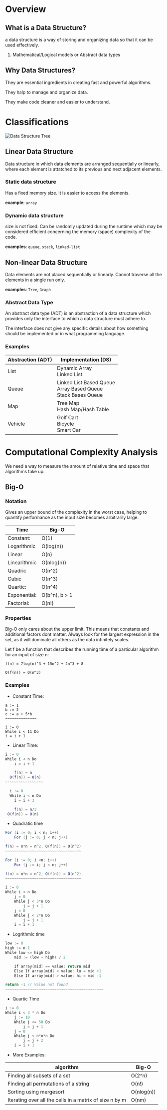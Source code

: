 # Overview

## What is a Data Structure?
a data structure is a way of storing and organizing data so that it can be used effectively.

1. Mathematical/Logical models or Abstract data types


## Why Data Structures?

They are essential ingredients in creating fast and powerful algorithms.

They halp to  manage and organize data.

They make code cleaner and easier to understand.

# Classifications

![Data Structure Tree](/img/Data%20Structure%20Tree.jpeg)

## Linear Data Structure

Data structure in which data elements are arranged sequentially or linearly, where each element is attatched to its previous and next adjacent elements.

### Static data structure

Has a fixed memory size. It is easier to access the elements.

**example**: ```array```

### Dynamic data structure

size is not fixed. Can be randomly updated during the runtime which may be considered efficient concerning the memory (space) complexity of the code.

**examples**: ```queue```, ```stack```, ```linked-list```

## Non-linear Data Structure

Data elements are not placed sequentially or linearly. Cannot traverse all the elements in a single run only.

**examples**: ```Tree```, ```Graph```

### Abstract Data Type

An abstract data type (ADT) is an abstraction of a data structure which provides only the interface to which a data structure must adhere to.

The interface does not give any specific details about how something should be implemented or in what programming language.

### Examples

| **Abstraction** (ADT) | **Implementation** (DS)                                               |
|-------------------|-------------------------------------------------------------------|
| List              | Dynamic Array<br>Linked List                                      |
| Queue             | Linked List Based Queue<br>Array Based Queue<br>Stack Bases Queue |
| Map               | Tree Map<br>Hash Map/Hash Table                                   |
| Vehicle           | Golf Cart<br>Bicycle<br>Smart Car                                 |

# Computational Complexity Analysis

We need a way to measure the amount of relative time and space that algorithms take up.

## Big-O

### Notation

Gives an upper bound of the complexity in the worst case, helping to quantify performance as the input size becomes arbitrarily large.

| **Time**     | **Big-O**     |
|--------------|---------------|
| Constant:    | O(1)          |
| Logarithmic  | O(log(n))     |
| Linear       | O(n)          |
| Linearithmic | O(nlog(n))    |
| Quadric      | O(n^2)        |
| Cubic        | O(n^3)        |
| Quartic:     | O(n^4)        |
| Exponential: | O(b^n), b > 1 |
| Factorial:   | O(n!)         |

### Properties

Big-O only cares about the upper limit.  This means that constants and additional factors dont matter.  Always look for the largest expression in the set, as it will dominate all others as the data infinitely scales.

Let f be a function that describes the running time of a particular algorithm for an input of size n:

```
f(n) = 7log(n)^3 + 15n^2 + 2n^3 + 8

O(f(n)) = O(n^3)
```

### Examples

- Constant Time:

```
a := 1
b := 2
c := a + 5*b
~~~~~~~~~~~~~~

i := 0
While i < 11 Do
i = i + 1
```

- Linear Time:

```java
i := 0
While i < n Do
    i = i + 1

    f(n) = n
  O(f(n)) = O(n)
~~~~~~~~~~~~~~~~~

  i := 0
  While i < n Do
    i = i + 3

    f(n) = n/3
 O(f(n)) = O(n)
```

- Quadratic time

```java
For (i := 0; i < n; i++)
    For (j := 0; j < n; j++)

f(n) = n*n = n^2, O(f(n)) = O(n^2)
~~~~~~~~~~~~~~~~~~~~~~~~~~~~~~~~~~

For (i := 0; i <n; i++)
    For (j := i; j < n; j++)

f(n) = n*n = n^2, O(f(n)) = O(n^2)
~~~~~~~~~~~~~~~~~~~~~~~~~~~~~~~~~~

i := 0
While i < n Do
    j = 0
    While j < 3*n Do
        j = j + 1
    j = 0
    While j < 2*n Do
        j = j + 1
    i = i + 1
```

- Logrithmic time

```java
low := 0
high := n-1
While low <= high Do
    mid := (low + high) / 2

    If array[mid] == value: return mid
    Else If array[mid] < value: lo = mid +1
    Else If array[mid] > value: hi = mid -1

return -1 // Value not found
~~~~~~~~~~~~~~~~~~~~~~~~~~~~~~~~~~~~~~~~~~~~
```

- Quartic Time

```java
i := 0
While i < 3 * n Do
    j := 10
    While j <= 50 Do
        j = j + 1
    j = 0
    While j < n*n*n Do
        j = j + 2
    i = i + 1
```

- More Examples:

| **algorithm**                                           | **Big-O**  |
|---------------------------------------------------------|------------|
| Finding all subsets of a set                            | O(2^n)     |
| Finding all permutations of a string                    | O(n!)      |
| Sorting using mergesort                                 | O(nlog(n)) |
| Iterating over all the cells in a matrix of size n by m | O(nm)      |